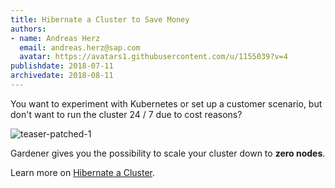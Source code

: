 ```yaml
---
title: Hibernate a Cluster to Save Money
authors: 
- name: Andreas Herz
  email: andreas.herz@sap.com
  avatar: https://avatars1.githubusercontent.com/u/1155039?v=4
publishdate: 2018-07-11
archivedate: 2018-08-11
---
```


You want to experiment with Kubernetes or set up a customer scenario, but don't want to run the cluster 24 / 7 due to cost reasons?

![teaser-patched-1](./images/teaser-patched-1.svg)

Gardener gives you the possibility to scale your cluster down to **zero nodes**.

Learn more on [Hibernate a Cluster](https://github.com/gardener/gardener/blob/master/docs/usage/shoot_hibernate.md).
